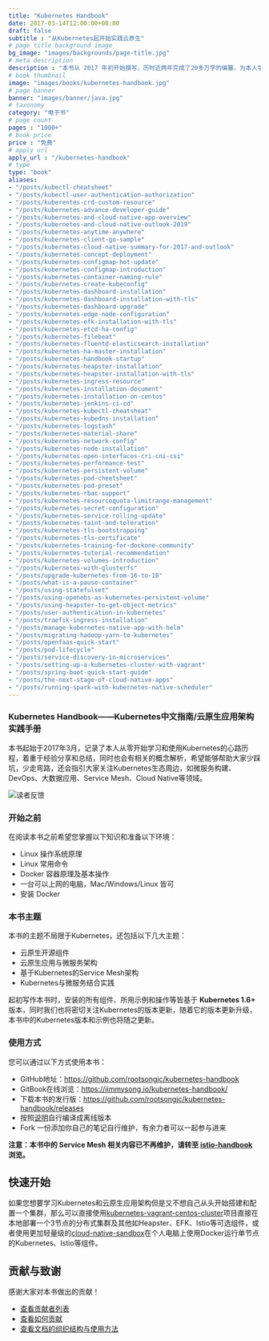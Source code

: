 ```yaml
---
title: "Kubernetes Handbook"
date: 2017-03-14T12:00:00+08:00
draft: false
subtitle : "从Kubernetes起开始实践云原生"
# page title background image
bg_image: "images/backgrounds/page-title.jpg"
# meta description
description : "本书从 2017 年初开始撰写，历时近两年完成了20多万字的编纂，为本人学习经验总结。"
# book thumbnail
image: "images/books/kubernetes-handbook.jpg"
# page banner
banner: "images/banner/java.jpg"
# taxonomy
category: "电子书"
# page count
pages : "1000+"
# book price
price : "免费"
# apply url
apply_url : "/kubernetes-handbook"
# type
type: "book"
aliases:
- "/posts/kubectl-cheatsheet"
- "/posts/kubectl-user-authentication-authorization"
- "/posts/kuberentes-crd-custom-resource"
- "/posts/kubernetes-advance-developer-guide"
- "/posts/kubernetes-and-cloud-native-app-overview"
- "/posts/kubernetes-and-cloud-native-outlook-2019"
- "/posts/kubernetes-anytime-anywhere"
- "/posts/kubernetes-client-go-sample"
- "/posts/kubernetes-cloud-native-summary-for-2017-and-outlook"
- "/posts/kubernetes-concept-deployment"
- "/posts/kubernetes-configmap-hot-update"
- "/posts/kubernetes-configmap-introduction"
- "/posts/kubernetes-container-naming-rule"
- "/posts/kubernetes-create-kubeconfig"
- "/posts/kubernetes-dashboard-installation"
- "/posts/kubernetes-dashboard-installation-with-tls"
- "/posts/kubernetes-dashboard-upgrade"
- "/posts/kubernetes-edge-node-configuration"
- "/posts/kubernetes-efk-installation-with-tls"
- "/posts/kubernetes-etcd-ha-config"
- "/posts/kubernetes-filebeat"
- "/posts/kubernetes-fluentd-elasticsearch-installation"
- "/posts/kubernetes-ha-master-installation"
- "/posts/kubernetes-handbook-startup"
- "/posts/kubernetes-heapster-installation"
- "/posts/kubernetes-heapster-installation-with-tls"
- "/posts/kubernetes-ingress-resource"
- "/posts/kubernetes-installation-document"
- "/posts/kubernetes-installation-on-centos"
- "/posts/kubernetes-jenkins-ci-cd"
- "/posts/kubernetes-kubectl-cheatsheat"
- "/posts/kubernetes-kubedns-installation"
- "/posts/kubernetes-logstash"
- "/posts/kubernetes-material-share"
- "/posts/kubernetes-network-config"
- "/posts/kubernetes-node-installation"
- "/posts/kubernetes-open-interfaces-cri-cni-csi"
- "/posts/kubernetes-performance-test"
- "/posts/kubernetes-persistent-volume"
- "/posts/kubernetes-pod-cheetsheet"
- "/posts/kubernetes-pod-preset"
- "/posts/kubernetes-rbac-support"
- "/posts/kubernetes-resourcequota-limitrange-management"
- "/posts/kubernetes-secret-configuration"
- "/posts/kubernetes-service-rolling-update"
- "/posts/kubernetes-taint-and-toleration"
- "/posts/kubernetes-tls-bootstrapping"
- "/posts/kubernetes-tls-certificate"
- "/posts/kubernetes-training-for-dockone-community"
- "/posts/kubernetes-tutorial-recommendation"
- "/posts/kubernetes-volumes-introduction"
- "/posts/kubernetes-with-glusterfs"
- "/posts/upgrade-kubernetes-from-16-to-18"
- "/posts/what-is-a-pause-container"
- "/posts/using-statefulset"
- "/posts/using-openebs-as-kubernetes-persistent-volume"
- "/posts/using-heapster-to-get-object-metrics"
- "/posts/user-authentication-in-kubernetes"
- "/posts/traefik-ingress-installation"
- "/posts/manage-kubernetes-native-app-with-helm"
- "/posts/migrating-hadoop-yarn-to-kubernetes"
- "/posts/openfaas-quick-start"
- "/posts/pod-lifecycle"
- "/posts/service-discovery-in-microservices"
- "/posts/setting-up-a-kubernetes-cluster-with-vagrant"
- "/posts/spring-boot-quick-start-guide"
- "/posts/the-next-stage-of-cloud-native-apps"
- "/posts/running-spark-with-kubernetes-native-scheduler"
---
```


### Kubernetes Handbook——Kubernetes中文指南/云原生应用架构实践手册

本书起始于2017年3月，记录了本人从零开始学习和使用Kubernetes的心路历程，着重于经验分享和总结，同时也会有相关的概念解析，希望能够帮助大家少踩坑，少走弯路，还会指引大家关注Kubernetes生态周边，如微服务构建、DevOps、大数据应用、Service Mesh、Cloud Native等领域。

![读者反馈](https://jimmysong.io/kubernetes-handbook/images/feedback.jpg)

### 开始之前

在阅读本书之前希望您掌握以下知识和准备以下环境：

- Linux 操作系统原理
- Linux 常用命令
- Docker 容器原理及基本操作
- 一台可以上网的电脑，Mac/Windows/Linux 皆可
- 安装 Docker

### 本书主题

本书的主题不局限于Kubernetes，还包括以下几大主题：

- 云原生开源组件
- 云原生应用与微服务架构
- 基于Kubernetes的Service Mesh架构
- Kubernetes与微服务结合实践

起初写作本书时，安装的所有组件、所用示例和操作等皆基于 **Kubernetes 1.6+** 版本，同时我们也将密切关注Kubernetes的版本更新，随着它的版本更新升级，本书中的Kubernetes版本和示例也将随之更新。

### 使用方式

您可以通过以下方式使用本书：

- GitHub地址：<https://github.com/rootsongjc/kubernetes-handbook>
- GitBook在线浏览：<https://jimmysong.io/kubernetes-handbook/>
- 下载本书的发行版：<https://github.com/rootsongjc/kubernetes-handbook/releases>
- 按照[说明](https://github.com/rootsongjc/kubernetes-handbook/blob/master/CODE_OF_CONDUCT.md)自行编译成离线版本
- Fork 一份添加你自己的笔记自行维护，有余力者可以一起参与进来

**注意：本书中的 Service Mesh 相关内容已不再维护，请转至 [istio-handbook](https://www.servicemesher.com/istio-handbook) 浏览。**

## 快速开始

如果您想要学习Kubernetes和云原生应用架构但是又不想自己从头开始搭建和配置一个集群，那么可以直接使用[kubernetes-vagrant-centos-cluster](https://github.com/rootsongjc/kubernetes-vagrant-centos-cluster)项目直接在本地部署一个3节点的分布式集群及其他如Heapster、EFK、Istio等可选组件，或者使用更加轻量级的[cloud-native-sandbox](https://github.com/rootsongjc/cloud-native-sandbox)在个人电脑上使用Docker运行单节点的Kubernetes、Istio等组件。

## 贡献与致谢

感谢大家对本书做出的贡献！

- [查看贡献者列表](https://github.com/rootsongjc/kubernetes-handbook/graphs/contributors)
- [查看如何贡献](https://github.com/rootsongjc/kubernetes-handbook/blob/master/CONTRIBUTING.md)
- [查看文档的组织结构与使用方法](https://github.com/rootsongjc/kubernetes-handbook/blob/master/CODE_OF_CONDUCT.md)

